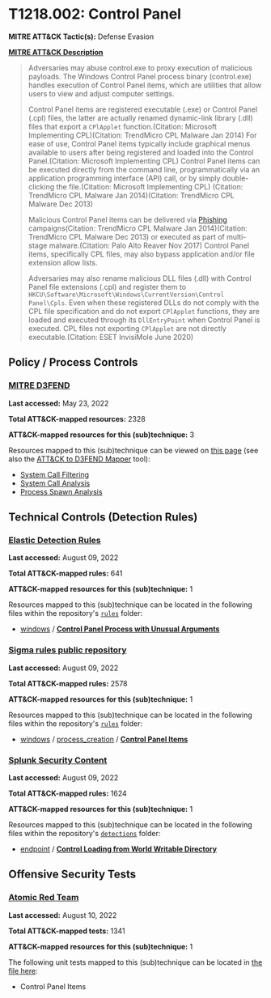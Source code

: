 # T1218.002: Control Panel
**MITRE ATT&CK Tactic(s):** Defense Evasion

**[MITRE ATT&CK Description](https://attack.mitre.org/techniques/T1218/002)**
<blockquote>Adversaries may abuse control.exe to proxy execution of malicious payloads. The Windows Control Panel process binary (control.exe) handles execution of Control Panel items, which are utilities that allow users to view and adjust computer settings.

Control Panel items are registered executable (.exe) or Control Panel (.cpl) files, the latter are actually renamed dynamic-link library (.dll) files that export a <code>CPlApplet</code> function.(Citation: Microsoft Implementing CPL)(Citation: TrendMicro CPL Malware Jan 2014) For ease of use, Control Panel items typically include graphical menus available to users after being registered and loaded into the Control Panel.(Citation: Microsoft Implementing CPL) Control Panel items can be executed directly from the command line, programmatically via an application programming interface (API) call, or by simply double-clicking the file.(Citation: Microsoft Implementing CPL) (Citation: TrendMicro CPL Malware Jan 2014)(Citation: TrendMicro CPL Malware Dec 2013)

Malicious Control Panel items can be delivered via [Phishing](https://attack.mitre.org/techniques/T1566) campaigns(Citation: TrendMicro CPL Malware Jan 2014)(Citation: TrendMicro CPL Malware Dec 2013) or executed as part of multi-stage malware.(Citation: Palo Alto Reaver Nov 2017) Control Panel items, specifically CPL files, may also bypass application and/or file extension allow lists.

Adversaries may also rename malicious DLL files (.dll) with Control Panel file extensions (.cpl) and register them to <code>HKCU\Software\Microsoft\Windows\CurrentVersion\Control Panel\Cpls</code>. Even when these registered DLLs do not comply with the CPL file specification and do not export <code>CPlApplet</code> functions, they are loaded and executed through its <code>DllEntryPoint</code> when Control Panel is executed. CPL files not exporting <code>CPlApplet</code> are not directly executable.(Citation: ESET InvisiMole June 2020)</blockquote>

## Policy / Process Controls
### [MITRE D3FEND](https://d3fend.mitre.org/)
**Last accessed:** May 23, 2022

**Total ATT&CK-mapped resources:** 2328

**ATT&CK-mapped resources for this (sub)technique:** 3

Resources mapped to this (sub)technique can be viewed on [this page](https://d3fend.mitre.org/) (see also the [ATT&CK to D3FEND Mapper](https://d3fend.mitre.org/tools/attack-mapper) tool):

* [System Call Filtering](https://d3fend.mitre.org/technique/d3f:SystemCallFiltering)
* [System Call Analysis](https://d3fend.mitre.org/technique/d3f:SystemCallAnalysis)
* [Process Spawn Analysis](https://d3fend.mitre.org/technique/d3f:ProcessSpawnAnalysis)

## Technical Controls (Detection Rules)
### [Elastic Detection Rules](https://github.com/elastic/detection-rules)
**Last accessed:** August 09, 2022

**Total ATT&CK-mapped rules:** 641

**ATT&CK-mapped resources for this (sub)technique:** 1

Resources mapped to this (sub)technique can be located in the following files within the repository's <code>[rules](https://github.com/elastic/detection-rules/tree/main/rules)</code> folder:

* [windows](https://github.com/elastic/detection-rules/tree/main/rules/windows/) / **[Control Panel Process with Unusual Arguments](https://github.com/elastic/detection-rules/blob/main/rules/windows/defense_evasion_execution_control_panel_suspicious_args.toml)**

### [Sigma rules public repository](https://github.com/SigmaHQ/sigma)
**Last accessed:** August 09, 2022

**Total ATT&CK-mapped rules:** 2578

**ATT&CK-mapped resources for this (sub)technique:** 1

Resources mapped to this (sub)technique can be located in the following files within the repository's <code>[rules](https://github.com/SigmaHQ/sigma/tree/master/rules)</code> folder:

* [windows](https://github.com/SigmaHQ/sigma/tree/master/rules/windows/) / [process_creation](https://github.com/SigmaHQ/sigma/tree/master/rules/windows/process_creation/) / **[Control Panel Items](https://github.com/SigmaHQ/sigma/blob/master/rules/windows/process_creation/proc_creation_win_control_panel_item.yml)**

### [Splunk Security Content](https://github.com/splunk/security_content)
**Last accessed:** August 09, 2022

**Total ATT&CK-mapped rules:** 1624

**ATT&CK-mapped resources for this (sub)technique:** 1

Resources mapped to this (sub)technique can be located in the following files within the repository's <code>[detections](https://github.com/splunk/security_content/tree/develop/detections)</code> folder:

* [endpoint](https://github.com/splunk/security_content/tree/develop/detections/endpoint/) / **[Control Loading from World Writable Directory](https://github.com/splunk/security_content/blob/develop/detections/endpoint/control_loading_from_world_writable_directory.yml)**


## Offensive Security Tests
### [Atomic Red Team](https://github.com/redcanaryco/atomic-red-team)
**Last accessed:** August 10, 2022

**Total ATT&CK-mapped tests:** 1341

**ATT&CK-mapped resources for this (sub)technique:** 1

The following unit tests mapped to this (sub)technique can be located in [the file here](https://github.com/redcanaryco/atomic-red-team/tree/master/atomics/T1218.002/T1218.002.yaml):

* Control Panel Items

